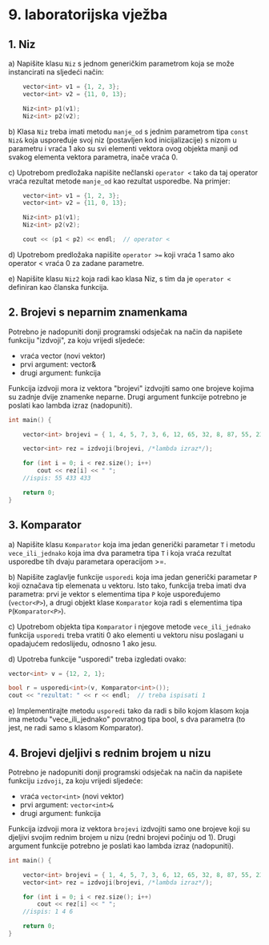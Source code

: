 ﻿# 9. laboratorijska vježba

## 1. Niz

a) Napišite klasu `Niz` s jednom generičkim parametrom koja se može instancirati na sljedeći način:

```cpp
	vector<int> v1 = {1, 2, 3};
	vector<int> v2 = {11, 0, 13};

	Niz<int> p1(v1);
	Niz<int> p2(v2);
```

b) Klasa `Niz` treba imati metodu `manje_od` s jednim parametrom tipa `const Niz&` koja uspoređuje svoj niz (postavljen kod inicijalizacije)
s nizom u parametru i vraća 1 ako su svi elementi vektora ovog objekta manji od svakog elementa vektora parametra, inače vraća 0.

c) Upotrebom predložaka napišite nečlanski `operator <` tako da taj operator vraća rezultat metode `manje_od` kao rezultat usporedbe. Na primjer:

```cpp
	vector<int> v1 = {1, 2, 3};
	vector<int> v2 = {11, 0, 13};

	Niz<int> p1(v1);
	Niz<int> p2(v2);

	cout << (p1 < p2) << endl;  // operator <
```

d) Upotrebom predložaka napišite `operator >=` koji vraća 1 samo ako operator < vraća 0 za zadane parametre.

e) Napišite klasu `Niz2` koja radi kao klasa Niz, s tim da je `operator <` definiran kao članska funkcija.

## 2. Brojevi s neparnim znamenkama

Potrebno je nadopuniti donji programski odsječak na način da napišete funkciju "izdvoji", za koju vrijedi sljedeće:

- vraća vector<int> (novi vektor)
- prvi argument: vector<int>&
- drugi argument: funkcija

Funkcija izdvoji mora iz vektora "brojevi" izdvojiti samo one brojeve kojima su zadnje dvije znamenke neparne. Drugi argument funkcije potrebno je poslati kao lambda izraz (nadopuniti).

```cpp
int main() {

	vector<int> brojevi = { 1, 4, 5, 7, 3, 6, 12, 65, 32, 8, 87, 55, 23, 22, 1, 1, 433, 66, 7, 433, 3, 32, 76, 8, 72, 256, 42 };

	vector<int> rez = izdvoji(brojevi, /*lambda izraz*/);

	for (int i = 0; i < rez.size(); i++)
		cout << rez[i] << " ";
	//ispis: 55 433 433

	return 0;
}
```

## 3. Komparator

a) Napišite klasu `Komparator` koja ima jedan generički parametar `T` i metodu `vece_ili_jednako` koja ima dva parametra tipa `T` i koja vraća rezultat 
usporedbe tih dvaju parametara operacijom >=.

b) Napišite zaglavlje funkcije `usporedi` koja ima jedan generički parametar `P` koji označava tip elemenata u vektoru. Isto tako, funkcija treba imati dva 
parametra: prvi je vektor s elementima tipa `P` koje uspoređujemo (`vector<P>`), a drugi objekt klase `Komparator` koja radi s elementima tipa `P`(`Komparator<P>`). 

c) Upotrebom objekta tipa `Komparator` i njegove metode `vece_ili_jednako` funkcija `usporedi` treba vratiti 0 ako elementi u vektoru nisu poslagani 
u opadajućem redoslijedu, odnosno 1 ako jesu.

d) Upotreba funkcije "usporedi" treba izgledati ovako:

```cpp
vector<int> v = {12, 2, 1};

bool r = usporedi<int>(v, Komparator<int>());
cout << "rezultat: " << r << endl;  // treba ispisati 1
```

e) Implementirajte metodu `usporedi` tako da radi s bilo kojom klasom koja ima metodu "vece_ili_jednako" povratnog tipa bool, s dva parametra (to jest, ne 
radi samo s klasom Komparator).

## 4. Brojevi djeljivi s rednim brojem u nizu

Potrebno je nadopuniti donji programski odsječak na način da napišete funkciju `izdvoji`, za koju vrijedi sljedeće:

- vraća `vector<int>` (novi vektor)
- prvi argument: `vector<int>&`
- drugi argument: funkcija

Funkcija izdvoji mora iz vektora `brojevi` izdvojiti samo one brojeve koji su djeljivi svojim rednim brojem u nizu (redni brojevi počinju od 1).
Drugi argument funkcije potrebno je poslati kao lambda izraz (nadopuniti).

```cpp
int main() {

	vector<int> brojevi = { 1, 4, 5, 7, 3, 6, 12, 65, 32, 8, 87, 55, 23, 22, 1, 1, 433, 66, 7, 433, 3, 32, 76, 8, 72, 256, 42 };
	vector<int> rez = izdvoji(brojevi, /*lambda izraz*/);

	for (int i = 0; i < rez.size(); i++)
		cout << rez[i] << " ";
	//ispis: 1 4 6

	return 0;
}
```